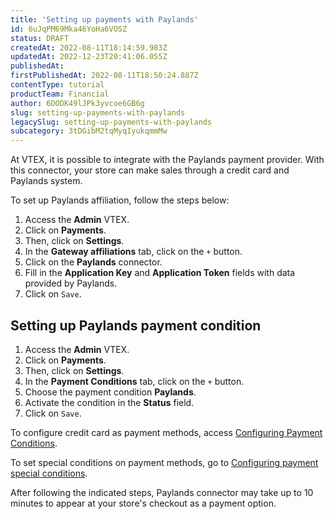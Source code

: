 ```yaml
---
title: 'Setting up payments with Paylands'
id: 6uJqPM69Mka46YoHa6VOSZ
status: DRAFT
createdAt: 2022-08-11T18:14:59.983Z
updatedAt: 2022-12-23T20:41:06.055Z
publishedAt: 
firstPublishedAt: 2022-08-11T18:50:24.887Z
contentType: tutorial
productTeam: Financial
author: 6DODK49lJPk3yvcoe6GB6g
slug: setting-up-payments-with-paylands
legacySlug: setting-up-payments-with-paylands
subcategory: 3tDGibM2tqMyqIyukqmmMw
---
```


At VTEX, it is possible to integrate with the Paylands payment provider. With this connector, your store can make sales through a credit card and Paylands system.

To set up Paylands affiliation, follow the steps below:

1. Access the __Admin__ VTEX.
2. Click on __Payments__.
3. Then, click on __Settings__.
4. In the __Gateway affiliations__ tab, click on the `+` button.
5. Click on the __Paylands__ connector.
6. Fill in the __Application Key__ and __Application Token__ fields with data provided by Paylands.
7. Click on `Save`.

## Setting up Paylands payment condition 

1. Access the __Admin__ VTEX.
2. Click on __Payments__.
3. Then, click on __Settings__.
4. In the __Payment Conditions__ tab, click on the `+` button.
5. Choose the payment condition __Paylands__.
6. Activate the condition in the __Status__ field.
7. Click on `Save`.

To configure credit card as payment methods, access [Configuring Payment Conditions](https://help.vtex.com/en/tutorial/condicoes-de-pagamento).

To set special conditions on payment methods, go to [Configuring payment special conditions](https://help.vtex.com/en/tutorial/conditiones-especiales--tutorials_456?&utm_source=autocomplete).

After following the indicated steps, Paylands connector may take up to 10 minutes to appear at your store's checkout as a payment option.
